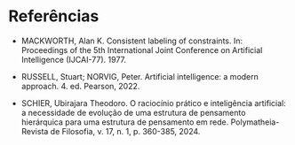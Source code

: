 # Referências

- MACKWORTH, Alan K. Consistent labeling of constraints. In: Proceedings of the 5th International Joint Conference on Artificial Intelligence (IJCAI-77). 1977.

- RUSSELL, Stuart; NORVIG, Peter. Artificial intelligence: a modern approach. 4. ed. Pearson, 2022.

- SCHIER, Ubirajara Theodoro. O raciocínio prático e inteligência artificial: a necessidade de evolução de uma estrutura de pensamento hierárquica para uma estrutura de pensamento em rede. Polymatheia-Revista de Filosofia, v. 17, n. 1, p. 360-385, 2024.
